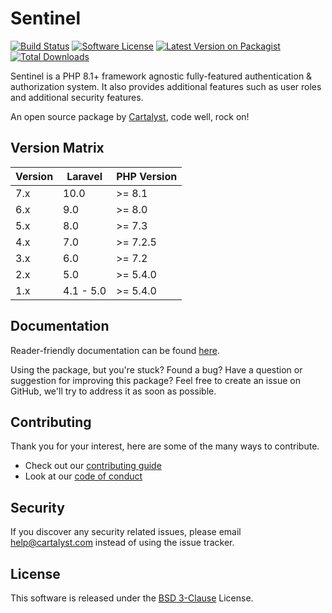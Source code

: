 # Sentinel

[![Build Status][icon-travis]][link-travis]
[![Software License][icon-license]][link-license]
[![Latest Version on Packagist][icon-version]][link-packagist]
[![Total Downloads][icon-downloads]][link-packagist]

Sentinel is a PHP 8.1+ framework agnostic fully-featured authentication & authorization system. It also provides additional features such as user roles and additional security features.

An open source package by [Cartalyst](https://cartalyst.com), code well, rock on!

## Version Matrix

Version | Laravel   | PHP Version
------- | --------- | ------------
7.x     | 10.0      | >= 8.1
6.x     | 9.0       | >= 8.0
5.x     | 8.0       | >= 7.3
4.x     | 7.0       | >= 7.2.5
3.x     | 6.0       | >= 7.2
2.x     | 5.0       | >= 5.4.0
1.x     | 4.1 - 5.0 | >= 5.4.0

## Documentation

Reader-friendly documentation can be found [here][link-docs].

Using the package, but you're stuck? Found a bug? Have a question or suggestion for improving this package? Feel free to create an issue on GitHub, we'll try to address it as soon as possible.

## Contributing

Thank you for your interest, here are some of the many ways to contribute.

- Check out our [contributing guide](/.github/CONTRIBUTING.md)
- Look at our [code of conduct](/.github/CODE_OF_CONDUCT.md)

## Security

If you discover any security related issues, please email help@cartalyst.com instead of using the issue tracker.

## License

This software is released under the [BSD 3-Clause](LICENSE) License.

[link-docs]:      https://cartalyst.com/manual/sentinel
[link-travis]:    https://travis-ci.com/cartalyst/sentinel
[link-license]:   https://opensource.org/licenses/MIT
[link-packagist]: https://packagist.org/packages/cartalyst/sentinel

[icon-travis]:    https://travis-ci.com/cartalyst/sentinel.svg?branch=7.x
[icon-license]:   https://poser.pugx.org/cartalyst/sentinel/license
[icon-version]:   https://poser.pugx.org/cartalyst/sentinel/version
[icon-downloads]: https://poser.pugx.org/cartalyst/sentinel/downloads
